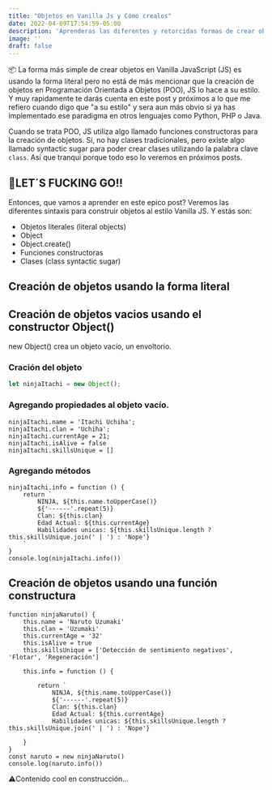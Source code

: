 ```yaml
---
title: "Objetos en Vanilla Js y Cómo crealos"
date: 2022-04-09T17:54:59-05:00
description: 'Aprenderas las diferentes y retorcidas formas de crear objetos en JS.'
image: ''
draft: false
---
```


📦 La forma más simple de crear objetos en Vanilla JavaScript (JS) es usando la forma literal pero no está de más mencionar que la creación de objetos en Programación Orientada a Objetos (POO), JS lo hace a su estilo. Y muy rapidamente te darás cuenta en este post y próximos a lo que me refiero cuando digo que "a su estilo" y sera aun más obvio si ya has implementado ese paradigma en otros lenguajes como Python, PHP o Java.
 
Cuando se trata POO, JS utiliza algo llamado funciones constructoras para la creación de objetos. Sí, no hay clases tradicionales, pero existe algo llamado syntactic sugar para poder crear clases utilizando la palabra clave `class`. Así que tranqui porque todo eso lo  veremos en próximos posts. 


## 🚀LET´S FUCKING GO!!

Entonces, que vamos a aprender en este epico post? Veremos las diferentes sintaxis para construir objetos al estilo Vanilla JS. Y estás son:
- Objetos literales (literal objects)
- Object
- Object.create()
- Funciones constructoras
- Clases (class syntactic sugar)

## Creación de objetos usando la forma literal
## Creación de objetos vacios usando el constructor Object()
new Object() crea un objeto vacío, un envoltorio.
### Cración del objeto
```javascript
let ninjaItachi = new Object();
```

### Agregando propiedades al objeto vacío.
```JS
ninjaItachi.name = 'Itachi Uchiha';
ninjaItachi.clan = 'Uchiha';
ninjaItachi.currentAge = 21;
ninjaItachi.isAlive = false
ninjaItachi.skillsUnique = []
```

### Agregando métodos
```JS
ninjaItachi.info = function () {
    return `
        NINJA, ${this.name.toUpperCase()}
        ${'------'.repeat(5)}
        Clan: ${this.clan}
        Edad Actual: ${this.currentAge}
        Habilidades unicas: ${this.skillsUnique.length ? this.skillsUnique.join(' | ') : 'Nope'}
    `
}
console.log(ninjaItachi.info())
```


## Creación de objetos usando una función constructura 
```JS
function ninjaNaruto() {
    this.name = 'Naruto Uzumaki'
    this.clan = 'Uzumaki'
    this.currentAge = '32'
    this.isAlive = true
    this.skillsUnique = ['Detección de sentimiento negativos', 'Flotar', 'Regeneración']

    this.info = function () {
       
        return `
            NINJA, ${this.name.toUpperCase()}
            ${'------'.repeat(5)}
            Clan: ${this.clan}
            Edad Actual: ${this.currentAge}
            Habilidades unicas: ${this.skillsUnique.length ? this.skillsUnique.join(' | ') : 'Nope'}
        `
    }
}
const naruto = new ninjaNaruto()
console.log(naruto.info())
``` 

⚠️Contenido cool en construcción...